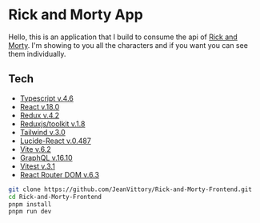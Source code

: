 # Rick and Morty App

Hello, this is an application that I build to consume the api of [Rick and Morty](https://rickandmortyapi.com/). I'm showing to you all the characters and if you want you can see them individually.

## Tech
- [Typescript v.4.6](https://www.typescriptlang.org/)
- [React v.18.0](https://es.reactjs.org/) 
- [Redux v.4.2](https://es.redux.js.org/) 
- [Reduxjs/toolkit v.1.8](https://redux-toolkit.js.org/) 
- [Tailwind v.3.0](https://tailwindcss.com/) 
- [Lucide-React v.0.487](https://lucide.dev/guide/packages/lucide-react) 
- [Vite v.6.2](https://vitejs.dev/)
- [GraphQL v.16.10](https://graphql.org/)
- [Vitest v.3.1](https://vitest.dev/)
- [React Router DOM v.6.3](https://reactrouter.com/)

```sh
git clone https://github.com/JeanVittory/Rick-and-Morty-Frontend.git
cd Rick-and-Morty-Frontend
pnpm install
pnpm run dev
```
